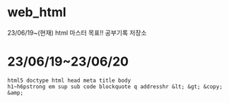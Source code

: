 # web_html
23/06/19~(현재) html 마스터 목표!! 공부기록 저장소

# 23/06/19~23/06/20

```
html5 doctype html head meta title body
h1~h6pstrong em sup sub code blockquote q addresshr &lt; &gt; &copy; &amp;
```
